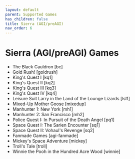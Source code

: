 ```yaml
---
layout: default
parent: Supported Games
has_children: false
title: Sierra (AGI/preAGI)
nav_order: 6
---
```


# Sierra (AGI/preAGI) Games

- The Black Cauldron	[bc]
- Gold Rush!	[goldrush]
- King's Quest I	[kq1]
- King's Quest II	[kq2]
- King's Quest III	[kq3]
- King's Quest IV	[kq4]
- Leisure Suit Larry in the Land of the Lounge Lizards	[lsl1]
- Mixed-Up Mother Goose	[mixedup]
- Manhunter 1: New York	[mh1]
- Manhunter 2: San Francisco	[mh2]
- Police Quest I: In Pursuit of the Death Angel	[pq1]
- Space Quest I: The Sarien Encounter	[sq1]
- Space Quest II: Vohaul's Revenge	[sq2]
- Fanmade Games	[agi-fanmade]
- Mickey's Space Adventure	[mickey]
- Troll's Tale	[troll]
- Winnie the Pooh in the Hundred Acre Wood	[winnie]